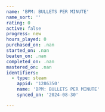 ```yaml
---
name: 'BPM: BULLETS PER MINUTE'
name_sort: ''
rating: 0
active: false
progress: new
hours_played: 0
purchased_on: .nan
started_on: .nan
beaten_on: .nan
completed_on: .nan
mastered_on: .nan
identifiers:
  - type: steam
    appid: '1286350'
    name: 'BPM: BULLETS PER MINUTE'
    synced_on: '2024-08-30'

---
```

